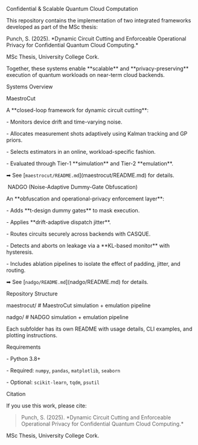 Confidential \& Scalable Quantum Cloud Computation



This repository contains the implementation of two integrated frameworks developed as part of the MSc thesis:



Punch, S. (2025). \*Dynamic Circuit Cutting and Enforceable Operational Privacy for Confidential Quantum Cloud Computing.\*  

MSc Thesis, University College Cork.



Together, these systems enable \*\*scalable\*\* and \*\*privacy-preserving\*\* execution of quantum workloads on near-term cloud backends.





Systems Overview

MaestroCut

A \*\*closed-loop framework for dynamic circuit cutting\*\*:

\- Monitors device drift and time-varying noise.  

\- Allocates measurement shots adaptively using Kalman tracking and GP priors.  

\- Selects estimators in an online, workload-specific fashion.  

\- Evaluated through Tier-1 \*\*simulation\*\* and Tier-2 \*\*emulation\*\*.  

➡ See \[`maestrocut/README.md`](maestrocut/README.md) for details.



&nbsp;NADGO (Noise-Adaptive Dummy-Gate Obfuscation)

An \*\*obfuscation and operational-privacy enforcement layer\*\*:

\- Adds \*\*t-design dummy gates\*\* to mask execution.  

\- Applies \*\*drift-adaptive dispatch jitter\*\*.  

\- Routes circuits securely across backends with CASQUE.  

\- Detects and aborts on leakage via a \*\*KL-based monitor\*\* with hysteresis.  

\- Includes ablation pipelines to isolate the effect of padding, jitter, and routing.  



➡ See \[`nadgo/README.md`](nadgo/README.md) for details.



Repository Structure

maestrocut/ # MaestroCut simulation + emulation pipeline

nadgo/ # NADGO simulation + emulation pipeline



Each subfolder has its own README with usage details, CLI examples, and plotting instructions.



Requirements

\- Python 3.8+  

\- Required: `numpy`, `pandas`, `matplotlib`, `seaborn`  

\- Optional: `scikit-learn`, `tqdm`, `psutil`



Citation

If you use this work, please cite:

> Punch, S. (2025). \*Dynamic Circuit Cutting and Enforceable Operational Privacy for Confidential Quantum Cloud Computing.\*  

MSc Thesis, University College Cork.



